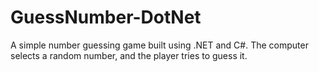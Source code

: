 # GuessNumber-DotNet
A simple number guessing game built using .NET and C#. The computer selects a random number, and the player tries to guess it.
